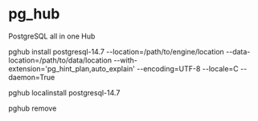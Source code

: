 # pg_hub
PostgreSQL all in one Hub


pghub install postgresql-14.7
    --location=/path/to/engine/location
    --data-location=/path/to/data/location
    --with-extension='pg_hint_plan,auto_explain'
    --encoding=UTF-8
    --locale=C
    --daemon=True

pghub localinstall postgresql-14.7

pghub remove 